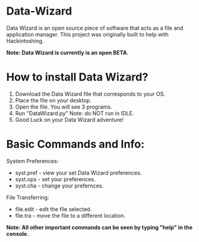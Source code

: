 # Data-Wizard
Data Wizard is an open source piece of software that acts as a file and application manager. This project was originally built to help with Hackintoshing.

**Note: Data Wizard is currently is an open BETA.**

# How to install Data Wizard?
1. Download the Data Wizard file that corresponds to your OS.
2. Place the file on your desktop.
3. Open the file. You will see 3 programs.
4. Run "DataWizard.py" Note: do NOT run in IDLE.
5. Good Luck on your Data Wizard adventure!

# Basic Commands and Info:
System Preferences:
- syst.pref - view your set Data Wizard preferences.
- syst.ops - set your preferences.
- syst.cha - change your prefernces.

File Transferring:
- file.edit - edit the file selected.
- file.tra - move the file to a different location.

**Note: All other important commands can be seen by typing "help" in the console.**


